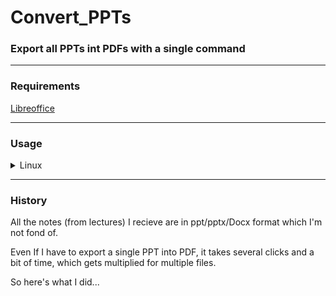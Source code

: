 # Convert_PPTs

### Export all PPTs int PDFs with a single command
---
### Requirements

[Libreoffice](https://www.libreoffice.org/download/download-libreoffice/)

---

### Usage
<details>
  <summary>Linux</summary>
  <ol>
    <li>Put the executable file in the directory containing the slides.</li>
    <li>Run <code>./main.sh</code> in the terminal.</li>
    <li>Use the <code>--delete</code> parameter to delete the original files after conversion.</li>
  </ol>
</details>


---

### History
All the notes (from lectures) I recieve are in ppt/pptx/Docx format which I'm not fond of.

Even If I have to export a single PPT into PDF, it takes several clicks and a bit of time, which gets multiplied for multiple files.

So here's what I did...